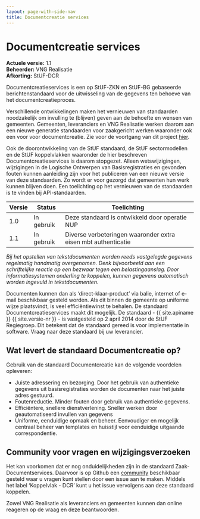 ```yaml
---
layout: page-with-side-nav
title: Documentcreatie services
---
```

# Documentcreatie services

**Actuele versie:** 1.1<br/>
**Beheerder:**  VNG Realisatie<br/>
**Afkorting:**  StUF-DCR 

Documentcreatieservices is een op StUF-ZKN en StUF-BG gebaseerde berichtenstandaard voor de uitwisseling van de gegevens ten behoeve van het documentcreatieproces.

Verschillende ontwikkelingen maken het vernieuwen van standaarden noodzakelijk 
om invulling te (blijven) geven aan de behoefte en wensen van gemeenten. 
Gemeenten, leveranciers en VNG Realisatie werken daarom aan een nieuwe
generatie standaarden voor zaakgericht werken waaronder ook een voor voor documentcreatie. Zie voor de voortgang van
dit project [hier](https://vng-realisatie.github.io/gemma-zaken/). 

Ook de doorontwikkeling van de StUF standaard, de StUF sectormodellen en de StUF 
koppelvlakken waaronder de hier beschreven Documentcreatieservices is daarom 
stopgezet. Alleen wetswijzigingen, wijzigingen in de Logische Ontwerpen van 
Basisregistraties en gevonden fouten kunnen aanleiding zijn voor het publiceren 
van een nieuwe versie van deze standaarden. Zo wordt er voor gezorgd dat gemeenten 
hun werk kunnen blijven doen. Een toelichting op het vernieuwen van de standaarden 
is te vinden bij API-standaarden.

| Versie | Status | Toelichting |
| --- | --- | --- |
| 1.0 | In gebruik | Deze standaard is ontwikkeld door operatie NUP |
| 1.1 | In gebruik | Diverse verbeteringen waaronder extra eisen mbt authenticatie |


_Bij het opstellen van tekstdocumenten worden reeds vastgelegde gegevens regelmatig handmatig overgenomen. Denk bijvoorbeeld aan een schriftelijke reactie op een bezwaar tegen een belastingaanslag. Door informatiesystemen onderling te koppelen, kunnen gegevens automatisch worden ingevuld in tekstdocumenten._

Documenten kunnen dan als ‘direct-klaar-product’ via balie, internet of e-mail beschikbaar gesteld worden. Als dit binnen de gemeente op uniforme wijze plaatsvindt, is veel efficiëntiewinst te behalen. De standaard Documentcreatieservices maakt dit mogelijk. De standaard - {{ site.apiname }} {{ site.versie-nr }} - is vastgesteld op 2 april 2014 door de StUF Regiegroep. Dit betekent dat de standaard gereed is voor implementatie in software. Vraag naar deze standaard bij uw leverancier. 

## Wat levert de standaard Documentcreatie op?

Gebruik van de standaard Documentcreatie kan de volgende voordelen opleveren:

* Juiste adressering en bezorging. Door het gebruik van authentieke gegevens uit basisregistraties worden de documenten naar het juiste adres gestuurd.
* Foutenreductie. Minder fouten door gebruik van authentieke gegevens.
* Efficiëntere, snellere dienstverlening. Sneller werken door geautomatiseerd invullen van gegevens 
* Uniforme, eenduidige opmaak en beheer. Eenvoudiger en mogelijk centraal beheer van templates en huisstijl voor eenduidige uitgaande correspondentie.

## Community voor vragen en wijzigingsverzoeken

Het kan voorkomen dat er nog onduidelijkheden zijn in de
standaard Zaak- Documentservices. Daarvoor is op Github een
[community](https://github.com/VNG-Realisatie/StUF-Standaarden/labels/Koppelvlak%20-%20DCR)
beschikbaar gesteld waar u vragen kunt stellen door een issue aan te
maken. Middels het label ‘Koppelvlak - DCR’ kunt u het issue
vervolgens aan deze standaard koppelen.

Zowel VNG Realisatie als leveranciers en gemeenten kunnen dan online
reageren op de vraag en deze beantwoorden.
